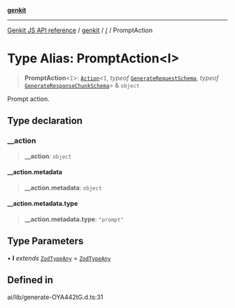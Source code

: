 [**genkit**](../README.md)

***

[Genkit JS API reference](../../README.md) / [genkit](../README.md) / [/](../README.md) / PromptAction

# Type Alias: PromptAction\<I\>

> **PromptAction**\<`I`\>: [`Action`](Action.md)\<`I`, *typeof* [`GenerateRequestSchema`](../model/variables/GenerateRequestSchema.md), *typeof* [`GenerateResponseChunkSchema`](../model/variables/GenerateResponseChunkSchema.md)\> & `object`

Prompt action.

## Type declaration

### \_\_action

> **\_\_action**: `object`

#### \_\_action.metadata

> **\_\_action.metadata**: `object`

#### \_\_action.metadata.type

> **\_\_action.metadata.type**: `"prompt"`

## Type Parameters

• **I** *extends* [`ZodTypeAny`](../namespaces/z/type-aliases/ZodTypeAny.md) = [`ZodTypeAny`](../namespaces/z/type-aliases/ZodTypeAny.md)

## Defined in

ai/lib/generate-OYA442tG.d.ts:31
